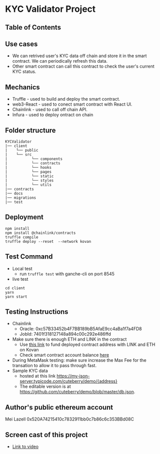 # KYC Validator Project

## Table of Contents

## Use cases
-  We can retrived user's KYC data off chain and store it in the smart contract. We can periodically refresh this data. 
-  Other smart contract can call this contract to check the user's current KYC status. 

## Mechanics
-  Truffle - used to build and deploy the smart contract. 
-  web3-React - used to conect smart contract with React UI.  
-  Chainlink - used to call off chain API. 
-  Infura - used to deploy ontract on chain 

## Folder structure
```
KYCValidator
|── client
|    └── public
|    └── src
|           └── components
|           └── contracts
|           └── hooks
|           └── pages
|           └── static
|           └── styles
|           └── utils
|── contracts
|── docs
|── migrations
|── test
```

## Deployment
```
npm install 
npm install @chainlink/contracts
truffle compile
truffle deploy --reset  --network kovan
```

## Test Command
- Local test
    - run `truffle test` with ganche-cli on port 8545
- live test
```
cd client
yarn
yarn start
```

## Testing Instructions
- Chainlink 
    - Oracle: 0xc57B33452b4F7BB189bB5AfaE9cc4aBa1f7a4FD8
    - JobId: 7401f318127148a894c00c292e486ffd
- Make sure there is enough ETH and LINK in the contract 
    - Use [this link](https://faucets.chain.link/kovan?_ga=2.177983335.312954236.1639262171-26356466.1633074752) to fund deployed contract address with LINK and ETH on Kovan
    - Check smart contract account balance [here](https://kovan.etherscan.io/address/0x5d97A2DD17517379010b6f7FaC1aE7B5c963F91d)
- During MetaMask testing: make sure increase the Max Fee for the transation to allow it to pass through fast. 
- Sample KYC data 
    - hosted at this link https://my-json-server.typicode.com/cuteberry/demo/{address}
    - The editable version is at https://github.com/cuteberry/demo/blob/master/db.json. 

## Author's public ethereum account
Mei Lazell
0x520A74215410c7832911bb0c7b86c6c353BBd08C

## Screen cast of this project
- [Link to video](https://drive.google.com/file/d/1skP8iRMwBcWiZR2WWEGLVoIXagBTJl3R/view?usp=sharing)





